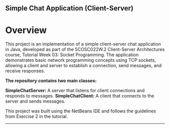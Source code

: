 ## Simple Chat Application (Client-Server)

# Overview

This project is an implementation of a simple client-server chat application in Java, developed as part of the 5COSC022W.2 Client-Server Architectures course, 
Tutorial Week 03: Socket Programming. The application demonstrates basic network programming concepts using TCP sockets, allowing a client and server to establish a connection, send messages, and receive responses.

**The repository contains two main classes:**

**SimpleChatServer:** A server that listens for client connections and responds to messages.
**SimpleChatClient:** A client that connects to the server and sends messages.

This project was built using the NetBeans IDE and follows the guidelines from Exercise 2 in the tutorial.

---

